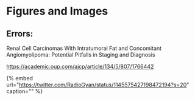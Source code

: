 # Figures and Images



## Errors:


Renal Cell Carcinomas With Intratumoral Fat and Concomitant Angiomyolipoma: Potential Pitfalls in Staging and Diagnosis 

https://academic.oup.com/ajcp/article/134/5/807/1766442

{% embed url="https://twitter.com/RadioGyan/status/1145575427198472194?s=20" caption="" %}


